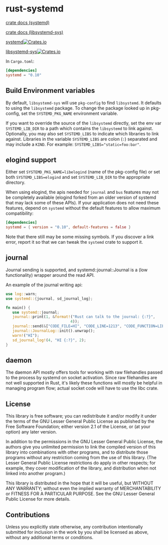 rust-systemd
============

[crate docs (systemd)](http://docs.rs/crate/systemd)

[crate docs (libsystemd-sys)](http://docs.rs/crate/libsystemd-sys)

[systemd![Crates.io](https://img.shields.io/crates/v/systemd.svg?maxAge=2592000)](https://crates.io/crates/systemd)

[libsystemd-sys![Crates.io](https://img.shields.io/crates/v/libsystemd-sys.svg?maxAge=2592000)](https://crates.io/crates/libsystemd-sys)


In `Cargo.toml`:
```toml
[dependencies]
systemd = "0.10"
```

Build Environment variables
---------------------------

By default, `libsystemd-sys` will use `pkg-config` to find `libsystemd`. It
defaults to using the `libsystemd` package. To change the package looked up in
pkg-config, set the `SYSTEMD_PKG_NAME` environment variable.

If you want to override the source of the `libsystemd` directly, set the env
var `SYSTEMD_LIB_DIR` to a path which contains the `libsystemd` to link
against. Optionally, you may also set `SYSTEMD_LIBS` to indicate which
libraries to link against. Libraries in the variable `SYSTEMD_LIBS` are colon
(`:`) separated and may include a `KIND`. For example:
`SYSTEMD_LIBS="static=foo:bar"`.


elogind support
---------------

Either set `SYSTEMD_PKG_NAME=libelogind` (name of the pkg-config file) or set
both `SYSTEMD_LIBS=elogind` and set `SYSTEMD_LIB_DIR` to the appropriate
directory.

When using elogind, the apis needed for `journal` and `bus` features may not be completely
available (elogind forked from an older version of systemd that may lack some
of these APIs). If your application does not need these features, depend on
`systemd` without the default features to allow maximum compatibility:

```toml
[dependencies]
systemd = { version = "0.10", default-features = false }
```

Note that there still may be some missing symbols. If you discover a link
error, report it so that we can tweak the `systemd` crate to support it.

journal
-------
Journal sending is supported, and systemd::journal::Journal is a (low
functionality) wrapper around the read API.

An example of the journal writing api:

```rust
use log::warn;
use systemd::{journal, sd_journal_log};

fn main() {
   use systemd::journal;
   journal::print(1, &format!("Rust can talk to the journal: {:?}",
                             4));
   journal::send(&["CODE_FILE=HI", "CODE_LINE=1213", "CODE_FUNCTION=LIES"]);
   journal::JournalLog::init().unwrap();
   warn!("HI");
   sd_journal_log!(4, "HI {:?}", 2);
}
```

daemon
------
The daemon API mostly offers tools for working with raw filehandles passed to
the process by systemd on socket activation. Since raw filehandles are not well
supported in Rust, it's likely these functions will mostly be helpful in
managing program flow; actual socket code will have to use the libc crate.


License
-------

This library is free software; you can redistribute it and/or
modify it under the terms of the GNU Lesser General Public
License as published by the Free Software Foundation; either
version 2.1 of the License, or (at your option) any later version.

In addition to the permissions in the GNU Lesser General Public License, the
authors give you unlimited permission to link the compiled version of this
library into combinations with other programs, and to distribute those programs
without any restriction coming from the use of this library. (The Lesser
General Public License restrictions do apply in other respects; for example,
they cover modification of the library, and distribution when not linked into
another program.)

This library is distributed in the hope that it will be useful,
but WITHOUT ANY WARRANTY; without even the implied warranty of
MERCHANTABILITY or FITNESS FOR A PARTICULAR PURPOSE.  See the GNU
Lesser General Public License for more details.

Contributions
-------------

Unless you explicitly state otherwise, any contribution intentionally submitted
for inclusion in the work by you shall be licensed as above, without any
additional terms or conditions.
